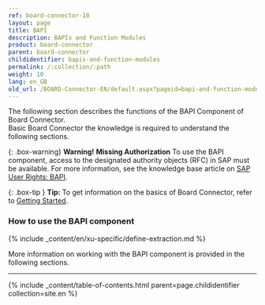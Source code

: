 ```yaml
---
ref: board-connector-10
layout: page
title: BAPI
description: BAPIs and Function Modules
product: board-connector
parent: board-connector
childidentifier: bapis-and-function-modules
permalink: /:collection/:path
weight: 10
lang: en_GB
old_url: /BOARD-Connector-EN/default.aspx?pageid=bapi-and-function-modules
---
```


The following section describes the functions of the BAPI Component of Board Connector. <br>
Basic Board Connector the knowledge is required to understand the following sections. <br>

{: .box-warning}
**Warning!** **Missing Authorization**
To use the BAPI component, access to the designated authority objects (RFC) in SAP must be available.
For more information, see the knowledge base article on [SAP User Rights: BAPI](https://kb.theobald-software.com/sap/authority-objects-sap-user-rights#bapi).

{: .box-tip }
**Tip:** To get information on the basics of Board Connector, refer to [Getting Started](./getting-started). <br>


### How to use the BAPI component
{% include _content/en/xu-specific/define-extraction.md %}

More information on working with the BAPI component is provided in the following sections.

---
{% include _content/table-of-contents.html parent=page.childidentifier collection=site.en %}
